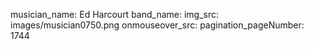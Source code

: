 musician_name: Ed Harcourt
band_name: 
img_src: images/musician0750.png
onmouseover_src: 
pagination_pageNumber: 1744